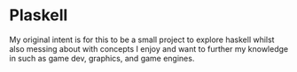 # Plaskell

My original intent is for this to be a small project to explore haskell whilst also messing about with concepts
I enjoy and want to further my knowledge in such as game dev, graphics, and game engines.